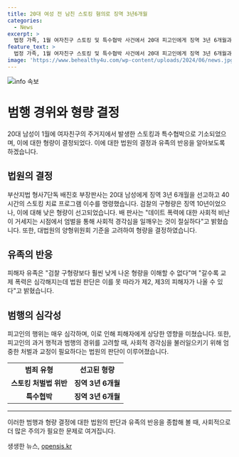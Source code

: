 ```yaml
---
title: 20대 여성 전 남친 스토킹 혐의로 징역 3년6개월
categories:
  - News
excerpt: >
  법정 가족, 1월 여자친구 스토킹 및 특수협박 사건에서 20대 피고인에게 징역 3년 6개월과 스토킹 치료 프로그램 이수를 선고. 사회적 비난과 경각심을 일깨우며 범행의 심각성을 강조. 피해 여성의 사망은 피고인과의 직접적 관련성은 확인되지 않았으나, 피고인의 말이 피해자의 행동을 원인으로 지적. 유족은 형량 낮춘 것에 불만 표명.
feature_text: >
  법정 가족, 1월 여자친구 스토킹 및 특수협박 사건에서 20대 피고인에게 징역 3년 6개월과 스토킹 치료 프로그램 이수를 선고. 사회적 비난과 경각심을 일깨우며 범행의 심각성을 강조. 피해 여성의 사망은 피고인과의 직접적 관련성은 확인되지 않았으나, 피고인의 말이 피해자의 행동을 원인으로 지적. 유족은 형량 낮춘 것에 불만 표명.
image: 'https://www.behealthy4u.com/wp-content/uploads/2024/06/news.jpg'
---
```


<p><img src="https://www.behealthy4u.com/wp-content/uploads/2024/06/news.jpg" alt="info 속보" /></p>

<h1>범행 경위와 형량 결정</h1>

<p data-ke-size="size16">20대 남성이 1월에 여자친구의 주거지에서 발생한 스토킹과 특수협박으로 기소되었으며, 이에 대한 형량이 결정되었다. 이에 대한 법원의 결정과 유족의 반응을 알아보도록 하겠습니다.</p>

<h2>법원의 결정</h2>

<p data-ke-size="size16">부산지법 형사7단독 배진호 부장판사는 20대 남성에게 징역 3년 6개월을 선고하고 40시간의 스토킹 치료 프로그램 이수를 명령했습니다. 검찰의 구형량은 징역 10년이었으나, 이에 대해 낮은 형량이 선고되었습니다. 배 판사는 "데이트 폭력에 대한 사회적 비난이 거세지는 시점에서 엄벌을 통해 사회적 경각심을 일깨우는 것이 절실하다"고 밝혔습니다. 또한, 대법원의 양형위원회 기준을 고려하여 형량을 결정하였습니다.</p>

<h2>유족의 반응</h2>

<p data-ke-size="size16">피해자 유족은 "검찰 구형량보다 훨씬 낮게 나온 형량을 이해할 수 없다"며 "갈수록 교제 폭력은 심각해지는데 법원 판단은 이를 못 따라가 제2, 제3의 피해자가 나올 수 있다"고 밝혔습니다.</p>

<h2>범행의 심각성</h2>

<p data-ke-size="size16">피고인의 행위는 매우 심각하며, 이로 인해 피해자에게 상당한 영향을 미쳤습니다. 또한, 피고인의 과거 행적과 범행의 경위를 고려할 때, 사회적 경각심을 불러일으키기 위해 엄중한 처벌과 교정이 필요하다는 법원의 판단이 이루어졌습니다.</p>

<table>
    <tr>
        <td style="text-align: center; height: 17px;"><b>범죄 유형</b></td>
        <td style="text-align: center; height: 17px;"><b>선고된 형량</b></td>
    </tr>
    <tr>
        <td style="text-align: center; height: 17px;"><b>스토킹 처벌법 위반</b></td>
        <td style="text-align: center; height: 17px;"><b>징역 3년 6개월</b></td>
    </tr>
    <tr>
        <td style="text-align: center; height: 17px;"><b>특수협박</b></td>
        <td style="text-align: center; height: 17px;"><b>징역 3년 6개월</b></td>
    </tr>
</table>

<hr>

<p data-ke-size="size16">이러한 범행과 형량 결정에 대한 법원의 판단과 유족의 반응을 종합해 볼 때, 사회적으로 더 많은 주의가 필요한 문제로 여겨집니다.</p>
생생한 뉴스, <a href="https://opensis.kr" rel="dofollow">opensis.kr</a>


